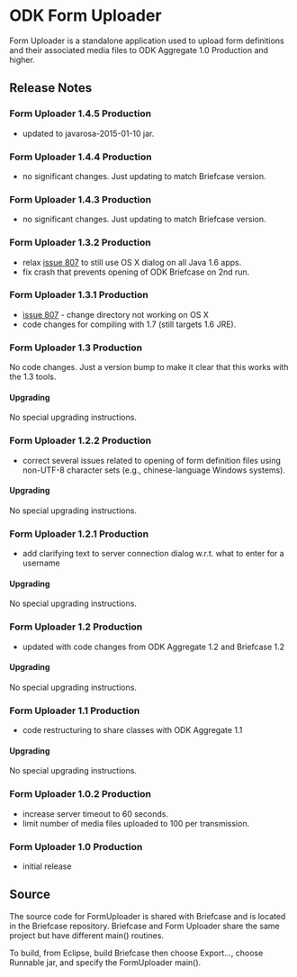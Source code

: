 

# ODK Form Uploader #

Form Uploader is a standalone application used to upload form definitions and their associated media files to ODK Aggregate 1.0 Production and higher.

## Release Notes ##

### Form Uploader 1.4.5 Production ###
  * updated to javarosa-2015-01-10 jar.

### Form Uploader 1.4.4 Production ###
  * no significant changes. Just updating to match Briefcase version.

### Form Uploader 1.4.3 Production ###
  * no significant changes. Just updating to match Briefcase version.

### Form Uploader 1.3.2 Production ###
  * relax [issue 807](https://code.google.com/p/opendatakit/issues/detail?id=807) to still use OS X dialog on all Java 1.6 apps.
  * fix crash that prevents opening of ODK Briefcase on 2nd run.

### Form Uploader 1.3.1 Production ###

  * [issue 807](https://code.google.com/p/opendatakit/issues/detail?id=807) - change directory not working on OS X
  * code changes for compiling with 1.7 (still targets 1.6 JRE).

### Form Uploader 1.3 Production ###

No code changes. Just a version bump to make it clear that this works with the 1.3 tools.

#### Upgrading ####

No special upgrading instructions.

### Form Uploader 1.2.2 Production ###
  * correct several issues related to opening of form definition files using non-UTF-8 character sets (e.g., chinese-language Windows systems).

#### Upgrading ####

No special upgrading instructions.

### Form Uploader 1.2.1 Production ###
  * add clarifying text to server connection dialog w.r.t. what to enter for a username

#### Upgrading ####

No special upgrading instructions.

### Form Uploader 1.2 Production ###
  * updated with code changes from ODK Aggregate 1.2 and Briefcase 1.2

#### Upgrading ####

No special upgrading instructions.

### Form Uploader 1.1 Production ###
  * code restructuring to share classes with ODK Aggregate 1.1

#### Upgrading ####

No special upgrading instructions.

### Form Uploader 1.0.2 Production ###
  * increase server timeout to 60 seconds.
  * limit number of media files uploaded to 100 per transmission.

### Form Uploader 1.0 Production ###
  * initial release

## Source ##

The source code for FormUploader is shared with Briefcase and is located in the Briefcase repository.  Briefcase and Form Uploader share the same project but have different main() routines.

To build, from Eclipse, build Briefcase then choose Export..., choose Runnable jar, and specify the FormUploader main().